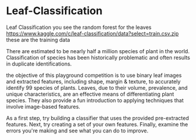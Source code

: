 # Leaf-Classification
Leaf Classification
you see the random forest for the leaves
https://www.kaggle.com/c/leaf-classification/data?select=train.csv.zip
these are the training data 


There are estimated to be nearly half a million species of plant in the world. Classification of species has been historically problematic and often results in duplicate identifications.

the objective of this playground competition is to use binary leaf images and extracted features, including shape, margin & texture, to accurately identify 99 species of plants. Leaves, due to their volume, prevalence, and unique characteristics, are an effective means of differentiating plant species. They also provide a fun introduction to applying techniques that involve image-based features.

As a first step, try building a classifier that uses the provided pre-extracted features. Next, try creating a set of your own features. Finally, examine the errors you're making and see what you can do to improve.
